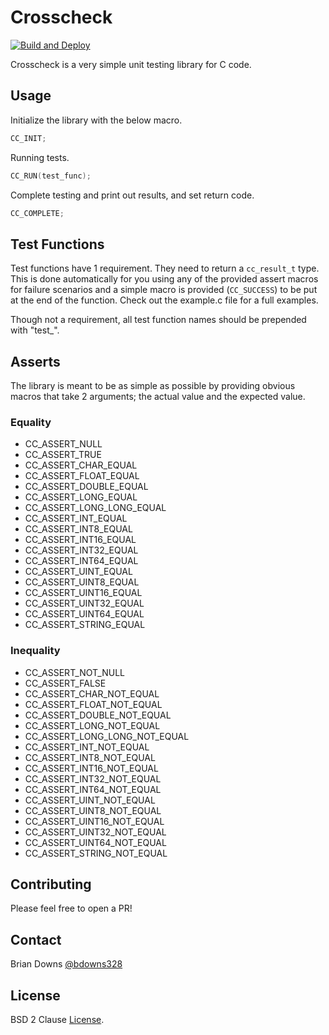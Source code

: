 # Crosscheck

[![Build and Deploy](https://github.com/briandowns/crosscheck/actions/workflows/main.yml/badge.svg)](https://github.com/briandowns/crosscheck/actions/workflows/main.yml/badge.svg)

Crosscheck is a very simple unit testing library for C code.

## Usage

Initialize the library with the below macro.

```c
CC_INIT;
```

Running tests.

```c
CC_RUN(test_func);
```

Complete testing and print out results, and set return code.

```c
CC_COMPLETE;
```

## Test Functions

Test functions have 1 requirement. They need to return a `cc_result_t` type. This is done automatically for you using any of the provided assert macros for failure scenarios and a simple macro is provided (`CC_SUCCESS`) to be put at the end of the function. Check out the example.c file for a full examples.

Though not a requirement, all test function names should be prepended with "test_".

## Asserts

The library is meant to be as simple as possible by providing obvious macros that take 2 arguments; the actual value and the expected value.

### Equality

* CC_ASSERT_NULL
* CC_ASSERT_TRUE
* CC_ASSERT_CHAR_EQUAL
* CC_ASSERT_FLOAT_EQUAL
* CC_ASSERT_DOUBLE_EQUAL
* CC_ASSERT_LONG_EQUAL
* CC_ASSERT_LONG_LONG_EQUAL
* CC_ASSERT_INT_EQUAL
* CC_ASSERT_INT8_EQUAL
* CC_ASSERT_INT16_EQUAL
* CC_ASSERT_INT32_EQUAL
* CC_ASSERT_INT64_EQUAL
* CC_ASSERT_UINT_EQUAL
* CC_ASSERT_UINT8_EQUAL
* CC_ASSERT_UINT16_EQUAL
* CC_ASSERT_UINT32_EQUAL
* CC_ASSERT_UINT64_EQUAL
* CC_ASSERT_STRING_EQUAL

### Inequality

* CC_ASSERT_NOT_NULL
* CC_ASSERT_FALSE
* CC_ASSERT_CHAR_NOT_EQUAL
* CC_ASSERT_FLOAT_NOT_EQUAL
* CC_ASSERT_DOUBLE_NOT_EQUAL
* CC_ASSERT_LONG_NOT_EQUAL
* CC_ASSERT_LONG_LONG_NOT_EQUAL
* CC_ASSERT_INT_NOT_EQUAL
* CC_ASSERT_INT8_NOT_EQUAL
* CC_ASSERT_INT16_NOT_EQUAL
* CC_ASSERT_INT32_NOT_EQUAL
* CC_ASSERT_INT64_NOT_EQUAL
* CC_ASSERT_UINT_NOT_EQUAL
* CC_ASSERT_UINT8_NOT_EQUAL
* CC_ASSERT_UINT16_NOT_EQUAL
* CC_ASSERT_UINT32_NOT_EQUAL
* CC_ASSERT_UINT64_NOT_EQUAL
* CC_ASSERT_STRING_NOT_EQUAL

## Contributing

Please feel free to open a PR!

## Contact

Brian Downs [@bdowns328](http://twitter.com/bdowns328)

## License

BSD 2 Clause [License](/LICENSE).
